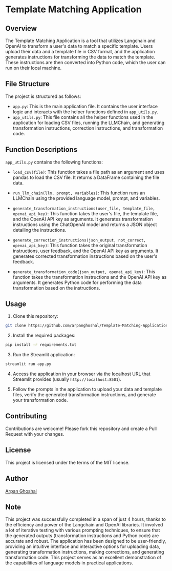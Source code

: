 # Template Matching Application

## Overview

The Template Matching Application is a tool that utilizes Langchain and OpenAI to transform a user's data to match a specific template. Users upload their data and a template file in CSV format, and the application generates instructions for transforming the data to match the template. These instructions are then converted into Python code, which the user can run on their local machine.

## File Structure

The project is structured as follows:

- `app.py`: This is the main application file. It contains the user interface logic and interacts with the helper functions defined in `app_utils.py`.
- `app_utils.py`: This file contains all the helper functions used in the application for loading CSV files, running the LLMChain, and generating transformation instructions, correction instructions, and transformation code.

## Function Descriptions

`app_utils.py` contains the following functions:

- `load_csv(file)`: This function takes a file path as an argument and uses pandas to load the CSV file. It returns a DataFrame containing the file data.

- `run_llm_chain(llm, prompt, variables)`: This function runs an LLMChain using the provided language model, prompt, and variables.

- `generate_transformation_instructions(user_file, template_file, openai_api_key)`: This function takes the user's file, the template file, and the OpenAI API key as arguments. It generates transformation instructions using the ChatOpenAI model and returns a JSON object detailing the instructions.

- `generate_correction_instructions(json_output, not_correct, openai_api_key)`: This function takes the original transformation instructions, user feedback, and the OpenAI API key as arguments. It generates corrected transformation instructions based on the user's feedback.

- `generate_transformation_code(json_output, openai_api_key)`: This function takes the transformation instructions and the OpenAI API key as arguments. It generates Python code for performing the data transformation based on the instructions.

## Usage

1. Clone this repository:

```bash
git clone https://github.com/arpanghoshal/Template-Matching-Application.git
```

2. Install the required packages:

```bash
pip install -r requirements.txt
```

3. Run the Streamlit application:

```bash
streamlit run app.py
```

4. Access the application in your browser via the localhost URL that Streamlit provides (usually `http://localhost:8501`).

5. Follow the prompts in the application to upload your data and template files, verify the generated transformation instructions, and generate your transformation code.

## Contributing

Contributions are welcome! Please fork this repository and create a Pull Request with your changes.

## License

This project is licensed under the terms of the MIT license.

## Author

[Arpan Ghoshal](https://www.linkedin.com/in/arpanghoshal/)

## Note
This project was successfully completed in a span of just 4 hours, thanks to the efficiency and power of the Langchain and OpenAI libraries. It involved a lot of iterative testing with various prompting techniques, to ensure that the generated outputs (transformation instructions and Python code) are accurate and robust. The application has been designed to be user-friendly, providing an intuitive interface and interactive options for uploading data, generating transformation instructions, making corrections, and generating transformation code. This project serves as an excellent demonstration of the capabilities of language models in practical applications.


